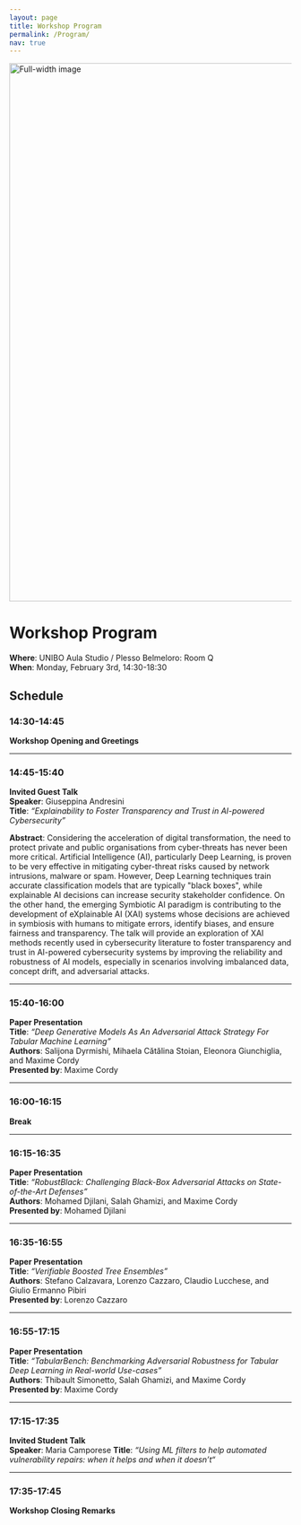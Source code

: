 ```yaml
---
layout: page
title: Workshop Program
permalink: /Program/
nav: true
---
```

<img src="{{ '/images/mm_wp.png' | relative_url }}" alt="Full-width image" style="width: 100vw; height: auto; display: block;">

# Workshop Program

**Where**: UNIBO Aula Studio / Plesso Belmeloro: Room Q  
**When**: Monday, February 3rd, 14:30-18:30  

## Schedule

### 14:30-14:45  
**Workshop Opening and Greetings**

---

### 14:45-15:40  
**Invited Guest Talk**  
**Speaker**: Giuseppina Andresini  
**Title**: *“Explainability to Foster Transparency and Trust in AI-powered Cybersecurity”*

**Abstract**: Considering the acceleration of digital transformation, the need to protect private and public organisations from cyber-threats has never been more critical. Artificial Intelligence (AI), particularly Deep Learning, is proven to be very effective in mitigating cyber-threat risks caused by network intrusions, malware or spam. However,  Deep Learning techniques train accurate classification models that are typically "black boxes", while explainable AI decisions can increase security stakeholder confidence. 
On the other hand, the emerging Symbiotic AI paradigm is contributing to the development of eXplainable AI (XAI) systems whose decisions are achieved in symbiosis with humans to mitigate errors, identify biases, and ensure fairness and transparency.
The talk will provide an exploration of XAI methods recently used in cybersecurity literature to foster transparency and trust in AI-powered cybersecurity systems by improving the reliability and robustness of AI models, especially in scenarios involving imbalanced data, concept drift, and adversarial attacks. 


---

### 15:40-16:00  
**Paper Presentation**  
**Title**: *“Deep Generative Models As An Adversarial Attack Strategy For Tabular Machine Learning”*  
**Authors**: Salijona Dyrmishi, Mihaela Cătălina Stoian, Eleonora Giunchiglia, and Maxime Cordy  
**Presented by**: Maxime Cordy

---

### 16:00-16:15  
**Break**

---

### 16:15-16:35  
**Paper Presentation**  
**Title**: *“RobustBlack: Challenging Black-Box Adversarial Attacks on State-of-the-Art Defenses”*  
**Authors**: Mohamed Djilani, Salah Ghamizi, and Maxime Cordy  
**Presented by**: Mohamed Djilani

---

### 16:35-16:55  
**Paper Presentation**  
**Title**: *“Verifiable Boosted Tree Ensembles”*  
**Authors**: Stefano Calzavara, Lorenzo Cazzaro, Claudio Lucchese, and Giulio Ermanno Pibiri  
**Presented by**: Lorenzo Cazzaro

---

### 16:55-17:15  
**Paper Presentation**  
**Title**: *“TabularBench: Benchmarking Adversarial Robustness for Tabular Deep Learning in Real-world Use-cases”*  
**Authors**: Thibault Simonetto, Salah Ghamizi, and Maxime Cordy  
**Presented by**: Maxime Cordy

---

### 17:15-17:35  
**Invited Student Talk**  
**Speaker**: Maria Camporese
**Title**: *“Using ML filters to help automated vulnerability repairs: when it helps and when it doesn’t“*

---

### 17:35-17:45  
**Workshop Closing Remarks**

